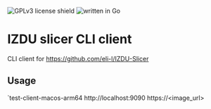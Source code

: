 ![GPLv3 license shield](https://img.shields.io/badge/license:-GPLv3-green)
![written in Go](https://img.shields.io/badge/written_in-Go-blue)

# IZDU slicer CLI client

CLI client for https://github.com/eli-l/IZDU-Slicer

## Usage

`test-client-macos-arm64 http://localhost:9090 https://<image_url> <resize>
